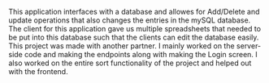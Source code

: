 This application interfaces with a database and allowes for Add/Delete and update operations that also changes the entries in the mySQL database. 
The client for this application gave us multiple spreadsheets that needed to be put into this database such that the clients can edit the database easily.
This project was made with another partner. I mainly worked on the server-side code and making the endpoints along with making the Login screen. I also worked on the entire
sort functionality of the project and helped out with the frontend.
